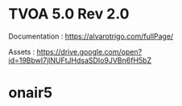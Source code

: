 # TVOA 5.0 Rev 2.0

Documentation : https://alvarotrigo.com/fullPage/

Assets : https://drive.google.com/open?id=19BbwI7jlNUFtJHdsaSDIo9JVBn6fH5bZ
# onair5
